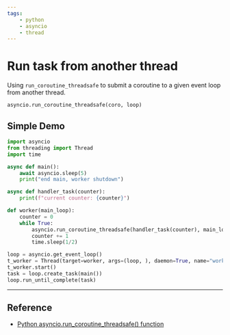 ```yaml
---
tags:
    - python
    - asyncio
    - thread
---
```


# Run task from another thread

Using `run_coroutine_threadsafe` to submit a coroutine to a given event loop from another thread.

```
asyncio.run_coroutine_threadsafe(coro, loop)
```

## Simple Demo

```python
import asyncio
from threading import Thread
import time

async def main():
    await asyncio.sleep(5)
    print("end main, worker shutdown")

async def handler_task(counter):
    print(f"current counter: {counter}")

def worker(main_loop):
    counter = 0
    while True:
        asyncio.run_coroutine_threadsafe(handler_task(counter), main_loop)
        counter += 1
        time.sleep(1/2)

loop = asyncio.get_event_loop()
t_worker = Thread(target=worker, args=(loop, ), daemon=True, name="worker")
t_worker.start()
task = loop.create_task(main())
loop.run_until_complete(task)

```

---

## Reference
- [Python asyncio.run_coroutine_threadsafe() function](https://www.slingacademy.com/article/python-asyncio-run_coroutine_threadsafe/)